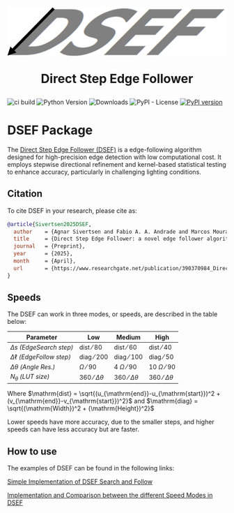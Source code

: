 <h1 align="center">
    <img alt="DSEF" ttle="DSEF" src="https://raw.githubusercontent.com/Autonomi-USN/DSEF/refs/heads/main/assets/dsef_logo.png?s=200&v=4" />
    <p>Direct Step Edge Follower</p>
</h1>

![ci build](https://github.com/Autonomi-USN/DSEF/actions/workflows/pypi-publish.yml/badge.svg)
![Python Version](https://img.shields.io/pypi/pyversions/dsef)
![Downloads](https://img.shields.io/pypi/dm/dsef)
![PyPI - License](https://img.shields.io/pypi/l/dsef)
[![PyPI version](https://badge.fury.io/py/dsef.svg)](https://badge.fury.io/py/dsef)

# DSEF Package

The [Direct Step Edge Follower (DSEF)](https://www.researchgate.net/publication/390370984_Direct_Step_Edge_Follower_a_novel_edge_follower_algorithm_applied_to_solar_panels_inspections_with_Unmanned_Aerial_Vehicles) is a edge-following algorithm designed for high-precision edge detection with low computational cost. It employs stepwise directional refinement and kernel-based statistical testing to enhance accuracy, particularly in challenging lighting conditions.

## Citation

To cite DSEF in your research, please cite as:

```bibtex
@article{Sivertsen2025DSEF,
  author    = {Agnar Sivertsen and Fabio A. A. Andrade and Marcos Moura and Carlos A. M. Correia and Mariane R. Petraglia},
  title     = {Direct Step Edge Follower: a novel edge follower algorithm applied to solar panels inspections with Unmanned Aerial Vehicles},
  journal   = {Preprint},
  year      = {2025},
  month     = {April},
  url       = {https://www.researchgate.net/publication/390370984_Direct_Step_Edge_Follower_a_novel_edge_follower_algorithm_applied_to_solar_panels_inspections_with_Unmanned_Aerial_Vehicles}
}

```

## Speeds

The DSEF can work in three modes, or speeds, are described in the table below:

| **Parameter**                     | **Low**               | **Medium**            | **High**              |
| --------------------------------- | --------------------- | --------------------- | --------------------- |
| $\Delta s$ _(EdgeSearch step)_    | dist ⁄ 80             | dist ⁄ 60             | dist ⁄ 40             |
| $\Delta \ell$ _(EdgeFollow step)_ | diag ⁄ 200            | diag ⁄ 100            | diag ⁄ 50             |
| $\Delta \theta$ _(Angle Res.)_    | $\Omega$ ⁄ 90         | 4 $\Omega$ ⁄ 90       | 10 $\Omega$ ⁄ 90      |
| $N_{\theta}$ _(LUT size)_         | 360 ⁄ $\Delta \theta$ | 360 ⁄ $\Delta \theta$ | 360 ⁄ $\Delta \theta$ |

Where $\mathrm{dist} = \sqrt{(u_{\mathrm{end}}-u_{\mathrm{start}})^2 + 
(v_{\mathrm{end}}-v_{\mathrm{start}})^2}$ and $\mathrm{diag} = \sqrt{(\mathrm{Width})^2 + (\mathrm{Height})^2}$

Lower speeds have more accuracy, due to the smaller steps, and higher speeds can have less accuracy but are faster.

## How to use

The examples of DSEF can be found in the following links:

[Simple Implementation of DSEF Search and Follow](https://github.com/Autonomi-USN/DSEF/blob/main/docs/Simple-DSEF.ipynb)

[Implementation and Comparison between the different Speed Modes in DSEF](https://github.com/Autonomi-USN/DSEF/blob/main/docs/Speeds.ipynb)
